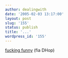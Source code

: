 ```yaml
---
author: dealingwith
date: '2005-02-03 13:17:00'
layout: post
slug: '155'
status: publish
title: '...'
wordpress_id: '155'
---
```


[fucking funny][1] (fia DHop)

   [1]: http://db.playego.com.br/orafiles/01122005120941567g.swf


